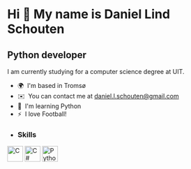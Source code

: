 Hi 👋 My name is Daniel Lind Schouten
=====================================

Python developer
----------------

I am currently studying for a computer science degree at UIT.

*   🌍  I'm based in Tromsø
*   ✉️  You can contact me at [daniel.l.schouten@gmail.com](mailto:daniel.l.schouten@gmail.com)
*   🧠  I'm learning Python
*   ⚡  I love Football!
*   ### Skills 
<p align="left">
<a href="https://docs.microsoft.com/en-us/cpp/?view=msvc-170" target="_blank" rel="noreferrer"><img src="https://raw.githubusercontent.com/danielcranney/readme-generator/main/public/icons/skills/c-colored.svg" width="36" height="36" alt="C" /></a>
<a href="https://docs.microsoft.com/en-us/dotnet/csharp/" target="_blank" rel="noreferrer"><img src="https://raw.githubusercontent.com/danielcranney/readme-generator/main/public/icons/skills/csharp-colored.svg" width="36" height="36" alt="C#" /></a>
<a href="https://www.python.org/" target="_blank" rel="noreferrer"><img src="https://raw.githubusercontent.com/danielcranney/readme-generator/main/public/icons/skills/python-colored.svg" width="36" height="36" alt="Python" /></a>
</p>

